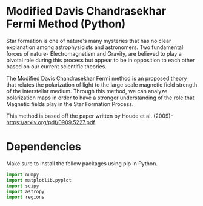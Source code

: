 # Modified Davis Chandrasekhar Fermi Method (Python)
Star formation is one of nature's many mysteries that has no clear explanation among astrophysicists and astronomers. Two fundamental forces of nature- Electromagnetism and Gravity, are believed to play a pivotal role during this process but appear to be in opposition to each other based on our current scientific theories.

The Modified Davis Chandrasekhar Fermi method is an proposed theory that relates the polarization of light to the large scale magnetic field strength of the interstellar medium. Through this method, we can analyze polarization maps in order to have a stronger understanding of the role that Magnetic fields play in the Star Formation Process.

This method is based off the paper written by Houde et al. (2009)- https://arxiv.org/pdf/0909.5227.pdf.


# Dependencies

Make sure to install the follow packages using pip in Python.
```python
import numpy 
import matplotlib.pyplot 
import scipy 
import astropy
import regions
```


